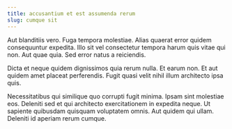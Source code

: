 ```yaml
---
title: accusantium et est assumenda rerum
slug: cumque sit
---
```


Aut blanditiis vero. Fuga tempora molestiae. Alias quaerat error quidem consequuntur expedita. Illo sit vel consectetur tempora harum quis vitae qui non. Aut quae quia. Sed error natus a reiciendis.

Dicta et neque quidem dignissimos quia rerum nulla. Et earum non. Et aut quidem amet placeat perferendis. Fugit quasi velit nihil illum architecto ipsa quis.

Necessitatibus qui similique quo corrupti fugit minima. Ipsam sint molestiae eos. Deleniti sed et qui architecto exercitationem in expedita neque. Ut sapiente quibusdam quisquam voluptatem omnis. Aut quidem qui ullam. Deleniti id aperiam rerum cumque.

